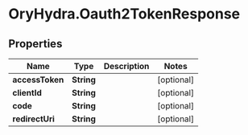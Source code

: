 # OryHydra.Oauth2TokenResponse

## Properties
Name | Type | Description | Notes
------------ | ------------- | ------------- | -------------
**accessToken** | **String** |  | [optional] 
**clientId** | **String** |  | [optional] 
**code** | **String** |  | [optional] 
**redirectUri** | **String** |  | [optional] 


